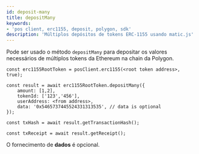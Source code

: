```yaml
---
id: deposit-many
title: depositMany
keywords:
- 'pos client, erc1155, deposit, polygon, sdk'
description: 'Múltiplos depósitos de tokens ERC-1155 usando matic.js'
---
```


Pode ser usado o método `depositMany` para depositar os valores necessários de múltiplos tokens da Ethereum na chain da Polygon.

```
const erc1155RootToken = posClient.erc1155(<root token address>, true);

const result = await erc1155RootToken.depositMany({
    amount: [1,2],
    tokenId: ['123','456'],
    userAddress: <from address>,
    data: '0x5465737445524331313535', // data is optional
});

const txHash = await result.getTransactionHash();

const txReceipt = await result.getReceipt();

```

O fornecimento de **dados** é opcional.